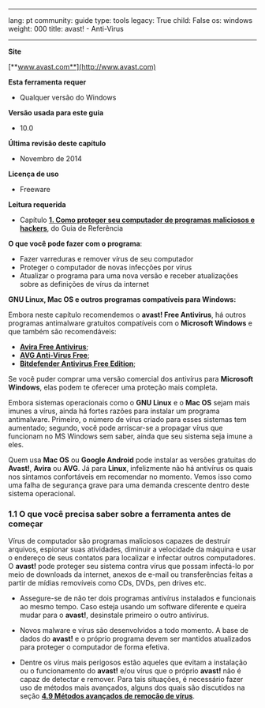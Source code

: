 

---

lang: pt
community: guide
type: tools
legacy: True
child: False
os: windows
weight: 000
title: avast! - Anti-Virus

---

**Site**

[**www.avast.com**](http://www.avast.com)

**Esta ferramenta requer**

- Qualquer versão do Windows

**Versão usada para este guia**

- 10.0

**Última revisão deste capítulo**

- Novembro de 2014

**Licença de uso**

- Freeware 

**Leitura requerida**

- Capítulo [**1. Como proteger seu computador de programas maliciosos e hackers**](/pt/chapter-1), do Guia de Referência

**O que você pode fazer com o programa**:

- Fazer varreduras e remover vírus de seu computador
- Proteger o computador de novas infecções por vírus
- Atualizar o programa para uma nova versão e receber atualizações sobre as definições de vírus da internet

**GNU Linux, Mac OS e outros programas compatíveis para Windows:**

Embora neste capítulo recomendemos o **avast! Free Antivirus**, há outros programas antimalware gratuitos compatíveis com o **Microsoft Windows** e que também são recomendáveis:

- [**Avira Free Antivirus**](https://www.avira.com/en/avira-free-antivirus);
- [**AVG Anti-Virus Free**](http://free.avg.com/);
- [**Bitdefender Antivirus Free Edition**](http://www.bitdefender.com/solutions/free.html);

Se você puder comprar uma versão comercial dos antivírus para **Microsoft Windows**, elas podem te oferecer uma proteção mais completa.

Embora sistemas operacionais como o **GNU Linux** e o **Mac OS** sejam mais imunes a vírus, ainda há fortes razões para instalar um programa antimalware. Primeiro, o número de vírus criado para esses sistemas tem aumentado; segundo, você pode arriscar-se a propagar vírus que funcionam no MS Windows sem saber, ainda que seu sistema seja imune a eles.

Quem usa **Mac OS** ou **Google Android** pode instalar as versões gratuitas do **Avast!**, **Avira** ou **AVG**. Já para **Linux**, infelizmente não há antivírus os quais nos sintamos confortáveis em recomendar no momento. Vemos isso como uma falha de segurança grave para uma demanda crescente dentro deste sistema operacional.


### 1.1 O que você precisa saber sobre a ferramenta antes de começar ###

Vírus de computador são programas maliciosos capazes de destruir arquivos, espionar suas atividades, diminuir a velocidade da máquina e usar o endereço de seus contatos para localizar e infectar outros computadores. O **avast!** pode proteger seu sistema contra vírus que possam infectá-lo por meio de downloads da internet, anexos de e-mail ou transferências feitas a partir de mídias removíveis como CDs, DVDs, pen drives etc.

- Assegure-se de não ter dois programas antivírus instalados e funcionais ao mesmo tempo. Caso esteja usando um software diferente e queira mudar para o **avast!**, desinstale primeiro o outro antivírus.

- Novos malware e vírus são desenvolvidos a todo momento. A base de dados do **avast!** e o próprio programa devem ser mantidos atualizados para proteger o computador de forma efetiva.

- Dentre os vírus mais perigosos estão aqueles que evitam a instalação ou o funcionamento do **avast!** e/ou vírus que o próprio **avast!** não é capaz de detectar e remover. Para tais situações, é necessário fazer uso de métodos mais avançados, alguns dos quais são discutidos na seção [**4.9 Métodos avançados de remoção de vírus**](/pt/dealingwithviruses#4.9). 

